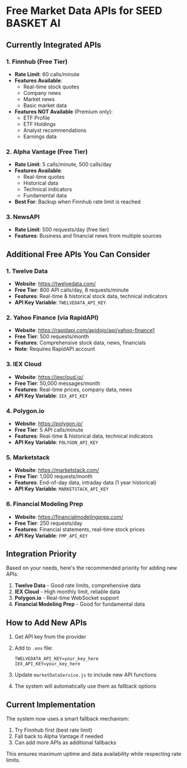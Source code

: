 # Free Market Data APIs for SEED BASKET AI

## Currently Integrated APIs

### 1. Finnhub (Free Tier)
- **Rate Limit**: 60 calls/minute
- **Features Available**:
  - Real-time stock quotes
  - Company news
  - Market news
  - Basic market data
- **Features NOT Available** (Premium only):
  - ETF Profile
  - ETF Holdings
  - Analyst recommendations
  - Earnings data

### 2. Alpha Vantage (Free Tier)
- **Rate Limit**: 5 calls/minute, 500 calls/day
- **Features Available**:
  - Real-time quotes
  - Historical data
  - Technical indicators
  - Fundamental data
- **Best For**: Backup when Finnhub rate limit is reached

### 3. NewsAPI
- **Rate Limit**: 500 requests/day (free tier)
- **Features**: Business and financial news from multiple sources

## Additional Free APIs You Can Consider

### 1. Twelve Data
- **Website**: https://twelvedata.com/
- **Free Tier**: 800 API calls/day, 8 requests/minute
- **Features**: Real-time & historical stock data, technical indicators
- **API Key Variable**: `TWELVEDATA_API_KEY`

### 2. Yahoo Finance (via RapidAPI)
- **Website**: https://rapidapi.com/apidojo/api/yahoo-finance1
- **Free Tier**: 500 requests/month
- **Features**: Comprehensive stock data, news, financials
- **Note**: Requires RapidAPI account

### 3. IEX Cloud
- **Website**: https://iexcloud.io/
- **Free Tier**: 50,000 messages/month
- **Features**: Real-time prices, company data, news
- **API Key Variable**: `IEX_API_KEY`

### 4. Polygon.io
- **Website**: https://polygon.io/
- **Free Tier**: 5 API calls/minute
- **Features**: Real-time & historical data, technical indicators
- **API Key Variable**: `POLYGON_API_KEY`

### 5. Marketstack
- **Website**: https://marketstack.com/
- **Free Tier**: 1,000 requests/month
- **Features**: End-of-day data, intraday data (1 year historical)
- **API Key Variable**: `MARKETSTACK_API_KEY`

### 6. Financial Modeling Prep
- **Website**: https://financialmodelingprep.com/
- **Free Tier**: 250 requests/day
- **Features**: Financial statements, real-time stock prices
- **API Key Variable**: `FMP_API_KEY`

## Integration Priority

Based on your needs, here's the recommended priority for adding new APIs:

1. **Twelve Data** - Good rate limits, comprehensive data
2. **IEX Cloud** - High monthly limit, reliable data
3. **Polygon.io** - Real-time WebSocket support
4. **Financial Modeling Prep** - Good for fundamental data

## How to Add New APIs

1. Get API key from the provider
2. Add to `.env` file:
   ```
   TWELVEDATA_API_KEY=your_key_here
   IEX_API_KEY=your_key_here
   ```

3. Update `marketDataService.js` to include new API functions

4. The system will automatically use them as fallback options

## Current Implementation

The system now uses a smart fallback mechanism:
1. Try Finnhub first (best rate limit)
2. Fall back to Alpha Vantage if needed
3. Can add more APIs as additional fallbacks

This ensures maximum uptime and data availability while respecting rate limits.